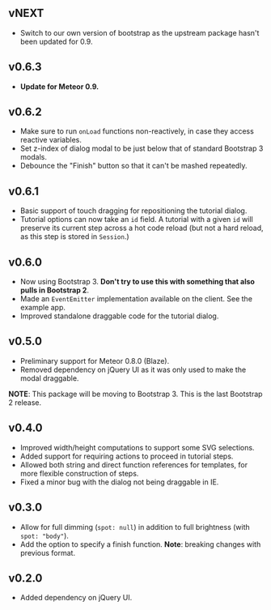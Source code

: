 ## vNEXT

* Switch to our own version of bootstrap as the upstream package hasn't been updated for 0.9.

## v0.6.3

* **Update for Meteor 0.9.**

## v0.6.2

* Make sure to run `onLoad` functions non-reactively, in case they access reactive variables.
* Set z-index of dialog modal to be just below that of standard Bootstrap 3 modals.
* Debounce the "Finish" button so that it can't be mashed repeatedly.

## v0.6.1

* Basic support of touch dragging for repositioning the tutorial dialog.
* Tutorial options can now take an `id` field. A tutorial with a given `id` will preserve its current step across a hot code reload (but not a hard reload, as this step is stored in `Session`.)

## v0.6.0

* Now using Bootstrap 3. **Don't try to use this with something that also pulls in Bootstrap 2**.
* Made an `EventEmitter` implementation available on the client. See the example app.
* Improved standalone draggable code for the tutorial dialog.

## v0.5.0

* Preliminary support for Meteor 0.8.0 (Blaze).
* Removed dependency on jQuery UI as it was only used to make the modal draggable.

**NOTE**: This package will be moving to Bootstrap 3. This is the last Bootstrap 2 release.

## v0.4.0

* Improved width/height computations to support some SVG selections.
* Added support for requiring actions to proceed in tutorial steps.
* Allowed both string and direct function references for templates, for more flexible construction of steps.
* Fixed a minor bug with the dialog not being draggable in IE.

## v0.3.0

* Allow for full dimming (`spot: null`) in addition to full brightness (with `spot: "body"`).
* Add the option to specify a finish function. **Note**: breaking changes with previous format.

## v0.2.0

* Added dependency on jQuery UI.
